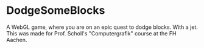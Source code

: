# DodgeSomeBlocks
A WebGL game, where you are on an epic quest to dodge blocks. With a jet. This was made for Prof. Scholl's "Computergrafik" course at the FH Aachen.
